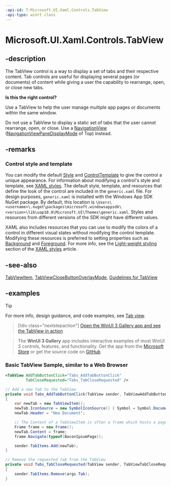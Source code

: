 ```yaml
---
-api-id: T:Microsoft.UI.Xaml.Controls.TabView
-api-type: winrt class
---
```


# Microsoft.UI.Xaml.Controls.TabView

<!--
public class TabView : Windows.UI.Xaml.Controls.Control
-->

## -description

The TabView control is a way to display a set of tabs and their respective content. Tab controls are useful for displaying several pages (or documents) of content while giving a user the capability to rearrange, open, or close new tabs.

**Is this the right control?**

Use a TabView to help the user manage multiple app pages or documents within the same window.

Do not use a TabView to display a static set of tabs that the user cannot rearrange, open, or close. Use a [NavigationView](navigationview.md) ([NavigationViewPaneDisplayMode](navigationviewpanedisplaymode.md) of Top) instead.

## -remarks

### Control style and template

You can modify the default [Style](../microsoft.ui.xaml/style.md) and [ControlTemplate](controltemplate.md) to give the control a unique appearance. For information about modifying a control's style and template, see [XAML styles](/windows/apps/design/style/xaml-styles). The default style, template, and resources that define the look of the control are included in the `generic.xaml` file. For design purposes, `generic.xaml` is installed with the Windows App SDK NuGet package. By default, this location is `\Users\<username>\.nuget\packages\microsoft.windowsappsdk\<version>\lib\uap10.0\Microsoft.UI\Themes\generic.xaml`. Styles and resources from different versions of the SDK might have different values.

XAML also includes resources that you can use to modify the colors of a control in different visual states without modifying the control template. Modifying these resources is preferred to setting properties such as [Background](control_background.md) and [Foreground](control_foreground.md). For more info, see the [Light-weight styling](/windows/apps/design/style/xaml-styles#lightweight-styling) section of the [XAML styles](/windows/apps/design/style/xaml-styles) article.

## -see-also

[TabViewItem](tabviewitem.md), [TabViewCloseButtonOverlayMode](tabviewclosebuttonoverlaymode.md), [Guidelines for TabView](/windows/apps/design/controls/tab-view)

## -examples

> [!TIP]
> For more info, design guidance, and code examples, see [Tab view](/windows/apps/design/controls/tab-view).

> [!div class="nextstepaction"]
> [Open the WinUI 3 Gallery app and see the TabView in action](winui3gallery:/item/TabView)

> The **WinUI 3 Gallery** app includes interactive examples of most WinUI 3 controls, features, and functionality. Get the app from the [Microsoft Store](https://www.microsoft.com/store/productId/9P3JFPWWDZRC) or get the source code on [GitHub](https://github.com/microsoft/WinUI-Gallery)


### Basic TabView Sample, similar to a Web Browser

``` xml
<TabView AddTabButtonClick="Tabs_AddTabButtonClick"
         TabCloseRequested="Tabs_TabCloseRequested" />
```

``` csharp
// Add a new Tab to the TabView
private void Tabs_AddTabButtonClick(TabView sender, TabViewAddTabButtonClickEventArgs e)
{
    var newTab = new TabViewItem();
    newTab.IconSource = new SymbolIconSource() { Symbol = Symbol.Document };
    newTab.Header = "New Document";

    // The Content of a TabViewItem is often a frame which hosts a page.
    Frame frame = new Frame();
    newTab.Content = frame;
    frame.Navigate(typeof(BaconIpsumPage));

    sender.TabItems.Add(newTab);
}

// Remove the requested tab from the TabView
private void Tabs_TabCloseRequested(TabView sender, TabViewTabCloseRequestedEventArgs args)
{
    sender.TabItems.Remove(args.Tab);
}
```
